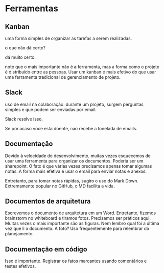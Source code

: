 Ferramentas
=============

Kanban
-------

uma forma simples de organizar as tarefas a serem realizadas.

o que não dá certo?

dá muito certo. 

note que o mais importante não é a ferramenta, mas a forma como
o projeto é distribuído entre as pessoas. Usar um kanban é mais
efetivo do que usar uma ferramenta tradicional de gerenciamento
de projeto.

Slack
------

uso de email na colaboração: durante um projeto, surgem perguntas
simples e que podem ser enviadas por email.

Slack resolve isso. 

Se por acaso voce esta doente, nao recebe a tonelada de emails.

Documentação
-------------

Devido à velocidade do desenvolvimento, muitas vezes esquecemos de
usar uma ferramenta para organizar os documentos. Poderia ser um
sharepoint. O fato é que várias vezes precisamos apenas tomar algumas
notas. A forma mais efetiva é usar o email para enviar notas e anexos.

Entretanto, para tomar notas rápidas, sugiro o uso do Mark Down. 
Extremamente popular no GitHub, o MD facilita a vida.

Documentos de arquitetura
---------------------------

Escrevemos o documento de arquitetura em um Word. Entretanto, fizemos
brainstorm no whiteboard e tiramos fotos. Precisamos ser práticos aqui.
Muitas vezes o mais importante são as figuras. Nem lembro qual foi a 
última vez que li o documento. A foto? Uso frequentemente para
relembrar do planejamento.

Documentação em código
------------------------

Isso é importante. Registrar os fatos marcantes usando comentários e
testes efetivos.
